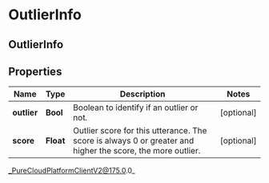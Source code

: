 # OutlierInfo

## OutlierInfo

## Properties

|Name | Type | Description | Notes|
|------------ | ------------- | ------------- | -------------|
| **outlier** | **Bool** | Boolean to identify if an outlier or not. | [optional] |
| **score** | **Float** | Outlier score for this utterance. The score is always 0 or greater and higher the score, the more outlier. | [optional] |



_PureCloudPlatformClientV2@175.0.0_
